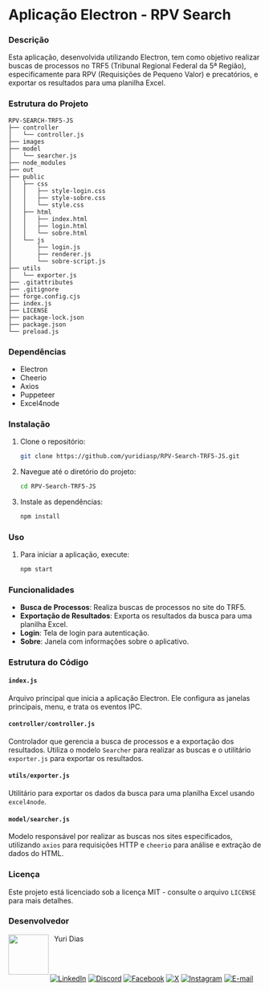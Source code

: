# Aplicação Electron - RPV Search

### Descrição
Esta aplicação, desenvolvida utilizando Electron, tem como objetivo realizar buscas de processos no TRF5 (Tribunal Regional Federal da 5ª Região), especificamente para RPV (Requisições de Pequeno Valor) e precatórios, e exportar os resultados para uma planilha Excel.

### Estrutura do Projeto
```
RPV-SEARCH-TRF5-JS
├── controller
│   └── controller.js
├── images
├── model
│   └── searcher.js
├── node_modules
├── out
├── public
│   ├── css
│   │   ├── style-login.css
│   │   ├── style-sobre.css
│   │   └── style.css
│   ├── html
│   │   ├── index.html
│   │   ├── login.html
│   │   └── sobre.html
│   └── js
│       ├── login.js
│       ├── renderer.js
│       └── sobre-script.js
├── utils
│   └── exporter.js
├── .gitattributes
├── .gitignore
├── forge.config.cjs
├── index.js
├── LICENSE
├── package-lock.json
├── package.json
└── preload.js
```

### Dependências
- Electron
- Cheerio
- Axios
- Puppeteer
- Excel4node

### Instalação
1. Clone o repositório:
    ```bash
    git clone https://github.com/yuridiasp/RPV-Search-TRF5-JS.git
    ```
2. Navegue até o diretório do projeto:
    ```bash
    cd RPV-Search-TRF5-JS
    ```
3. Instale as dependências:
    ```bash
    npm install
    ```

### Uso
1. Para iniciar a aplicação, execute:
    ```bash
    npm start
    ```

### Funcionalidades
- **Busca de Processos**: Realiza buscas de processos no site do TRF5.
- **Exportação de Resultados**: Exporta os resultados da busca para uma planilha Excel.
- **Login**: Tela de login para autenticação.
- **Sobre**: Janela com informações sobre o aplicativo.

### Estrutura do Código

#### `index.js`
Arquivo principal que inicia a aplicação Electron. Ele configura as janelas principais, menu, e trata os eventos IPC.

#### `controller/controller.js`
Controlador que gerencia a busca de processos e a exportação dos resultados. Utiliza o modelo `Searcher` para realizar as buscas e o utilitário `exporter.js` para exportar os resultados.

#### `utils/exporter.js`
Utilitário para exportar os dados da busca para uma planilha Excel usando `excel4node`.

#### `model/searcher.js`
Modelo responsável por realizar as buscas nos sites especificados, utilizando `axios` para requisições HTTP e `cheerio` para análise e extração de dados do HTML.


### Licença
Este projeto está licenciado sob a licença MIT - consulte o arquivo `LICENSE` para mais detalhes.

### Desenvolvedor

<p>
    <a href="https://github.com/yuridiasp">
        <img
          align=left
          margin=10
          width=80
          src="https://avatars.githubusercontent.com/u/81938754?v=4"
        />
    </a>
      <p>
        <p>&nbsp&nbspYuri Dias<br>
        &nbsp&nbsp&nbsp
    </p>
</p>

<br>

[![LinkedIn](https://img.shields.io/badge/LinkedIn-0077B5?style=for-the-badge&logo=linkedin&logoColor=white)](https://www.linkedin.com/in/yuridiasp/) [![Discord](https://img.shields.io/badge/Discord-7289DA?style=for-the-badge&logo=discord&logoColor=white)](https://discord.com/channels/@yuridiasp/) [![Facebook](https://img.shields.io/badge/Facebook-1877F2?style=for-the-badge&logo=facebook&logoColor=white)](https://www.facebook.com/yuri.dias.7739/) [![X](https://img.shields.io/badge/X-000?style=for-the-badge&logo=x)](https://x.com/YuriDias_P) [![Instagram](https://img.shields.io/badge/-Instagram-%23E4405F?style=for-the-badge&logo=instagram&logoColor=white)](https://www.instagram.com/yuridiasp/) [![E-mail](https://img.shields.io/badge/-Email-000?style=for-the-badge&logo=microsoft-outlook&logoColor=007BFF)](mailto:yuristardias@hotmail.com)
